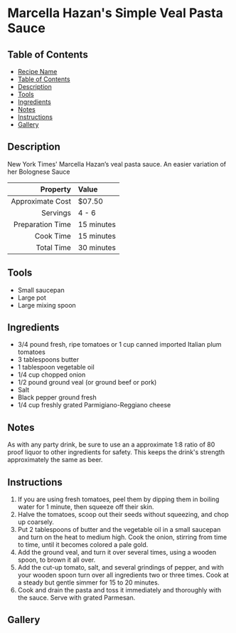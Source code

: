 # Marcella Hazan's Simple Veal Pasta Sauce

## Table of Contents

- [Recipe Name](#recipe-name)
- [Table of Contents](#table-of-contents)
- [Description](#description)
- [Tools](#tools)
- [Ingredients](#ingredients)
- [Notes](#notes)
- [Instructions](#instructions)
- [Gallery](#gallery)

## Description
New York Times' Marcella Hazan’s veal pasta sauce. An easier variation of her Bolognese Sauce

| Property         | Value      |
|-----------------:|:-----------|
| Approximate Cost | $07.50     |
| Servings         | 4 - 6      |
| Preparation Time | 15 minutes |
| Cook Time        | 15 minutes |
| Total Time       | 30 minutes |

## Tools
 - Small saucepan
 - Large pot
 - Large mixing spoon

## Ingredients
 - 3/4 pound fresh, ripe tomatoes or 1 cup canned imported Italian plum tomatoes
 - 3 tablespoons butter
 - 1 tablespoon vegetable oil
 - 1/4 cup chopped onion
 - 1/2 pound ground veal (or ground beef or pork)
 - Salt
 - Black pepper ground fresh
 - 1/4 cup freshly grated Parmigiano-Reggiano cheese
 
## Notes
As with any party drink, be sure to use an a approximate 1:8 ratio of 80 proof liquor to other ingredients for safety. This keeps the drink's strength approximately the same as beer.

## Instructions
 1. If you are using fresh tomatoes, peel them by dipping them in boiling water for 1 minute, then squeeze off their skin.
 2. Halve the tomatoes, scoop out their seeds without squeezing, and chop up coarsely.
 3. Put 2 tablespoons of butter and the vegetable oil in a small saucepan and turn on the heat to medium high. Cook the onion, stirring from time to time, until it becomes colored a pale gold.
 4. Add the ground veal, and turn it over several times, using a wooden spoon, to brown it all over.
 5. Add the cut-up tomato, salt, and several grindings of pepper, and with your wooden spoon turn over all ingredients two or three times. Cook at a steady but gentle simmer for 15 to 20 minutes.
 6. Cook and drain the pasta and toss it immediately and thoroughly with the sauce. Serve with grated Parmesan.

## Gallery